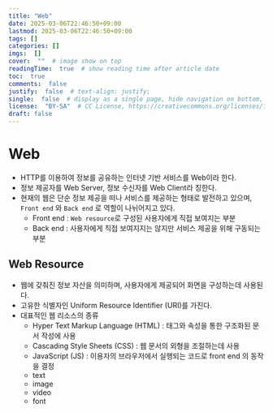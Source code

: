 ```yaml
---
title: "Web"
date: 2025-03-06T22:46:50+09:00
lastmod: 2025-03-06T22:46:50+09:00
tags: []
categories: []
imgs:  []
cover:  ""  # image show on top
readingTime:  true  # show reading time after article date
toc:  true
comments:  false
justify:  false  # text-align: justify;
single:  false  # display as a single page, hide navigation on bottom, like as about page.
license:  "BY-SA"  # CC License, https://creativecommons.org/licenses/?lang=ko
draft: false
---
```

# Web
- HTTP를 이용하여 정보를 공유하는 인터넷 기반 서비스를 Web이라 한다.
- 정보 제공자를 Web Server, 정보 수신자를 Web Client라 칭한다.
- 현재의 웹은 단순 정보 제공을 떠나 서비스를 제공하는 형태로 발전하고 있으며, `Front end` 와 `Back end` 로 역할이 나뉘어지고 있다. 
  - Front end : `Web resource`로 구성된 사용자에게 직접 보여지는 부분
  - Back end : 사용자에게 직접 보여지지는 않지만 서비스 제공을 위해 구동되는 부분

## Web Resource
- 웹에 갖춰진 정보 자산을 의미하며, 사용자에게 제공되어 화면을 구성하는데 사용된다.
- 고유한 식별자인 Uniform Resource Identifier (URI)를 가진다.
- 대표적인 웹 리소스의 종류
  - Hyper Text Markup Language (HTML) : 태그와 속성을 통한 구조화된 문서 작성에 사용
  - Cascading Style Sheets (CSS) : 웹 문서의 외형을 조절하는데 사용
  - JavaScript (JS) : 이용자의 브라우저에서 실행되는 코드로 front end 의 동작을 결정
  - text
  - image
  - video
  - font


